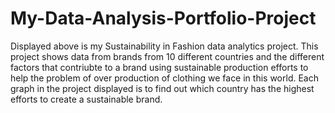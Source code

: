# My-Data-Analysis-Portfolio-Project


Displayed above is my Sustainability in Fashion data analytics project. This project shows data from brands from 10 different countries and the different factors that contriubte to a brand using sustainable production efforts to help the problem of over production of clothing we face in this world. Each graph in the project displayed is to find out which country has the highest efforts to create a sustainable brand.
 



